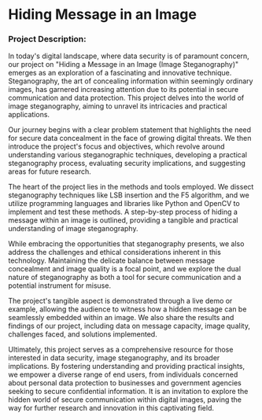 <h1> Hiding Message in an Image </h1>
<h3>Project Description: </h3>

<p>In today's digital landscape, where data security is of paramount concern, our project on "Hiding a Message in an Image (Image Steganography)" emerges as an exploration of a fascinating and innovative technique. Steganography, the art of concealing information within seemingly ordinary images, has garnered increasing attention due to its potential in secure communication and data protection. This project delves into the world of image steganography, aiming to unravel its intricacies and practical applications.</p>

<p>Our journey begins with a clear problem statement that highlights the need for secure data concealment in the face of growing digital threats. We then introduce the project's focus and objectives, which revolve around understanding various steganographic techniques, developing a practical steganography process, evaluating security implications, and suggesting areas for future research.</p>

<p>The heart of the project lies in the methods and tools employed. We dissect steganography techniques like LSB insertion and the F5 algorithm, and we utilize programming languages and libraries like Python and OpenCV to implement and test these methods. A step-by-step process of hiding a message within an image is outlined, providing a tangible and practical understanding of image steganography.</p>

<p>While embracing the opportunities that steganography presents, we also address the challenges and ethical considerations inherent in this technology. Maintaining the delicate balance between message concealment and image quality is a focal point, and we explore the dual nature of steganography as both a tool for secure communication and a potential instrument for misuse.</p>

<p>The project's tangible aspect is demonstrated through a live demo or example, allowing the audience to witness how a hidden message can be seamlessly embedded within an image. We also share the results and findings of our project, including data on message capacity, image quality, challenges faced, and solutions implemented.</p>

<p>Ultimately, this project serves as a comprehensive resource for those interested in data security, image steganography, and its broader implications. By fostering understanding and providing practical insights, we empower a diverse range of end users, from individuals concerned about personal data protection to businesses and government agencies seeking to secure confidential information. It is an invitation to explore the hidden world of secure communication within digital images, paving the way for further research and innovation in this captivating field.</p>
